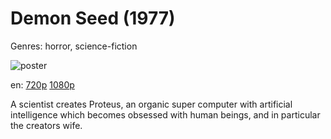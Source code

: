 # Demon Seed (1977)

Genres: horror, science-fiction

![poster](http://image.tmdb.org/t/p/w500/nLoQB8D1XwT51NP8NeiFo86iQqB.jpg)

en:
  [720p](magnet:?xt=urn:btih:B1BDACEDF74C1B6674E011FB72CA4821E810A7ED&tr=udp://glotorrents.pw:6969/announce&tr=udp://tracker.opentrackr.org:1337/announce&tr=udp://torrent.gresille.org:80/announce&tr=udp://tracker.openbittorrent.com:80&tr=udp://tracker.coppersurfer.tk:6969&tr=udp://tracker.leechers-paradise.org:6969&tr=udp://p4p.arenabg.ch:1337&tr=udp://tracker.internetwarriors.net:1337)
  [1080p](magnet:?xt=urn:btih:B8B020E761888C9056C68622B6E41A01FE3896C6&tr=udp://glotorrents.pw:6969/announce&tr=udp://tracker.opentrackr.org:1337/announce&tr=udp://torrent.gresille.org:80/announce&tr=udp://tracker.openbittorrent.com:80&tr=udp://tracker.coppersurfer.tk:6969&tr=udp://tracker.leechers-paradise.org:6969&tr=udp://p4p.arenabg.ch:1337&tr=udp://tracker.internetwarriors.net:1337)
  


A scientist creates Proteus, an organic super computer with artificial intelligence which becomes obsessed with human beings, and in particular the creators wife.